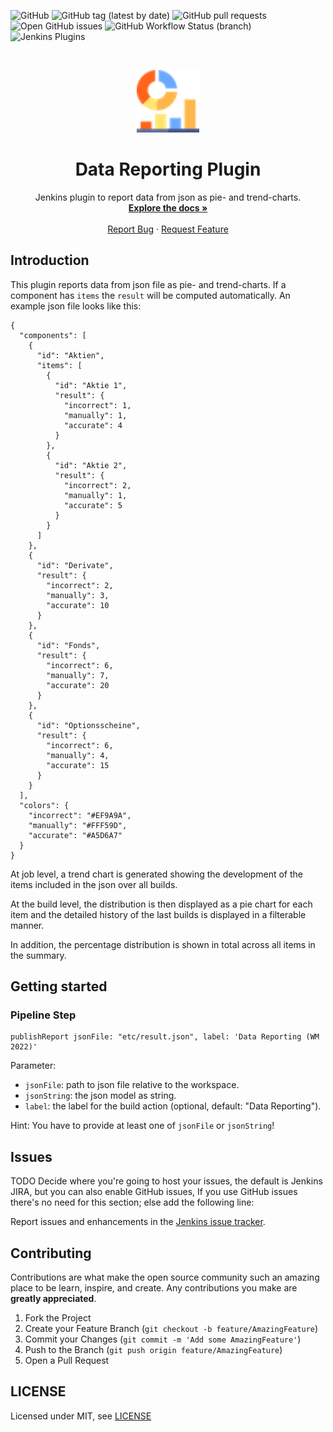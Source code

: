 ![GitHub](https://img.shields.io/github/license/simonsymhoven/data-reporting-plugin)
![GitHub tag (latest by date)](https://img.shields.io/github/v/tag/simonsymhoven/data-reporting-plugin)
![GitHub pull requests](https://img.shields.io/github/issues-pr/simonsymhoven/data-reporting-plugin)
![Open GitHub issues](https://img.shields.io/github/issues/simonsymhoven/data-reporting-plugin)
![GitHub Workflow Status (branch)](https://img.shields.io/github/workflow/status/simonsymhoven/data-reporting-plugin/GitHub%20CI/master?label=GitHub%20CI)
![Jenkins Plugins](https://img.shields.io/jenkins/plugin/v/data-reporting-plugin?label=latest%20version)

<!-- PROJECT LOGO -->
<br />
<p align="center">
  <a href="#">
   <img src="src/main/webapp/icons/data-reporting-48x48.png" alt="Logo" width="100" height="100">
  </a>

  <h1 align="center">Data Reporting Plugin</h1>

  <p align="center">
    Jenkins plugin to report data from json as pie- and trend-charts.
    <br />
    <a href="https://github.com/simonsymhoven/data-reporting-plugin/blob/master/README.md"><strong>Explore the docs »</strong></a>
    <br />
    <br />
    <a href="https://github.com/simonsymhoven/data-reporting-plugin/issues">Report Bug</a>
    ·
    <a href="https://github.com/simonsymhoven/data-reporting-plugin/issues">Request Feature</a>
  </p>
</p>

## Introduction

This plugin reports data from json file as pie- and trend-charts. If a component has `items` the `result` will be computed automatically.
An example json file looks like this: 

```
{
  "components": [
    {
      "id": "Aktien",
      "items": [
        {
          "id": "Aktie 1",
          "result": {
            "incorrect": 1,
            "manually": 1,
            "accurate": 4
          }
        },
        {
          "id": "Aktie 2",
          "result": {
            "incorrect": 2,
            "manually": 1,
            "accurate": 5
          }
        }
      ]
    },
    {
      "id": "Derivate",
      "result": {
        "incorrect": 2,
        "manually": 3,
        "accurate": 10
      }
    },
    {
      "id": "Fonds",
      "result": {
        "incorrect": 6,
        "manually": 7,
        "accurate": 20
      }
    },
    {
      "id": "Optionsscheine",
      "result": {
        "incorrect": 6,
        "manually": 4,
        "accurate": 15
      }
    }
  ],
  "colors": {
    "incorrect": "#EF9A9A",
    "manually": "#FFF59D",
    "accurate": "#A5D6A7"
  }
}
```

At job level, a trend chart is generated showing the development 
of the items included in the json over all builds.

At the build level, the distribution is then displayed as 
a pie chart for each item and the detailed history of the last 
builds is displayed in a filterable manner.

In addition, the percentage distribution is shown 
in total across all items in the summary.

## Getting started

### Pipeline Step

```
publishReport jsonFile: "etc/result.json", label: 'Data Reporting (WM 2022)' 
```

Parameter: 

* `jsonFile`: path to json file relative to the workspace.
* `jsonString`: the json model as string.
* `label`: the label for the build action (optional, default: "Data Reporting").

Hint: You have to provide at least one of `jsonFile` or `jsonString`!
## Issues

TODO Decide where you're going to host your issues, the default is Jenkins JIRA, but you can also enable GitHub issues,
If you use GitHub issues there's no need for this section; else add the following line:

Report issues and enhancements in the [Jenkins issue tracker](https://issues.jenkins-ci.org/).

## Contributing

Contributions are what make the open source community such an amazing place to be learn,
inspire, and create. Any contributions you make are **greatly appreciated**.

1.  Fork the Project
2.  Create your Feature Branch (`git checkout -b feature/AmazingFeature`)
3.  Commit your Changes (`git commit -m 'Add some AmazingFeature'`)
4.  Push to the Branch (`git push origin feature/AmazingFeature`)
5.  Open a Pull Request

## LICENSE

Licensed under MIT, see [LICENSE](LICENSE)

